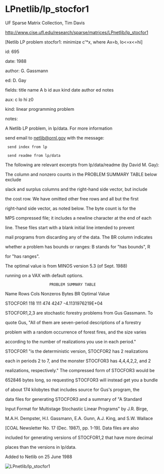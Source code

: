 # LPnetlib/lp_stocfor1

 UF Sparse Matrix Collection, Tim Davis

 http://www.cise.ufl.edu/research/sparse/matrices/LPnetlib/lp_stocfor1

 [Netlib LP problem stocfor1: minimize c'*x, where Ax=b, lo<=x<=hi]

 id: 695

 date: 1988

 author: G. Gassmann

 ed: D. Gay

 fields: title name A b id aux kind date author ed notes

 aux: c lo hi z0

 kind: linear programming problem

 notes:

 A Netlib LP problem, in lp/data.  For more information                    

 send email to netlib@ornl.gov with the message:                           

                                                                           

 	 send index from lp                                                      

 	 send readme from lp/data                                                

                                                                           

 The following are relevant excerpts from lp/data/readme (by David M. Gay):

                                                                           

 The column and nonzero counts in the PROBLEM SUMMARY TABLE below exclude  

 slack and surplus columns and the right-hand side vector, but include     

 the cost row.  We have omitted other free rows and all but the first      

 right-hand side vector, as noted below.  The byte count is for the        

 MPS compressed file; it includes a newline character at the end of each   

 line.  These files start with a blank initial line intended to prevent    

 mail programs from discarding any of the data.  The BR column indicates   

 whether a problem has bounds or ranges:  B stands for "has bounds", R     

 for "has ranges".                                                         

                                                                           

 The optimal value is from MINOS version 5.3 (of Sept. 1988)               

 running on a VAX with default options.                                    

                                                                           

                        PROBLEM SUMMARY TABLE                              

                                                                           

 Name       Rows   Cols   Nonzeros    Bytes  BR      Optimal Value         

 STOCFOR1    118    111      474       4247       -4.1131976219E+04        

                                                                           

 STOCFOR1,2,3 are stochastic forestry problems from Gus Gassmann.  To      

 quote Gus, "All of them are seven-period descriptions of a forestry       

 problem with a random occurrence of forest fires, and the size varies     

 according to the number of realizations you use in each period."          

 STOCFOR1 "is the deterministic version, STOCFOR2 has 2 realizations       

 each in periods 2 to 7, and the monster STOCFOR3 has 4,4,4,2,2, and 2     

 realizations, respectively."   The compressed form of STOCFOR3 would be   

 652846 bytes long, so requesting STOCFOR3 will instead get you a bundle   

 of about 174 kilobytes that includes source for Gus's program, the        

 data files for generating STOCFOR3 and a summary of "A Standard           

 Input Format for Multistage Stochastic Linear Programs" by J.R. Birge,    

 M.A.H. Dempster, H.I. Gassmann, E.A. Gunn, A.J. King, and S.W. Wallace    

 [COAL Newsletter No. 17 (Dec. 1987), pp. 1-19].  Data files are also      

 included for generating versions of STOCFOR1,2 that have more decimal     

 places than the versions in lp/data.                                      

                                                                           

 Added to Netlib on  25 June 1988                                          

                                                                           

![LPnetlib/lp_stocfor1](http://www2.research.att.com/~yifanhu/GALLERY/GRAPHS/GIF_SMALL/LPnetlib@lp_stocfor1.gif)